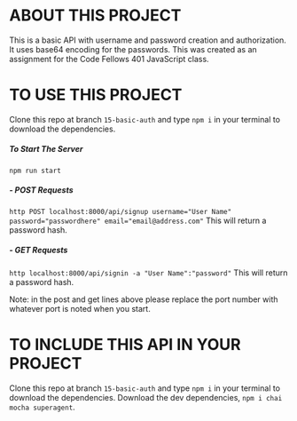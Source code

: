 # ABOUT THIS PROJECT
This is a basic API with username and password creation and authorization. It uses base64 encoding for the passwords. This was created as an assignment for the Code Fellows 401 JavaScript class.

# TO USE THIS PROJECT
Clone this repo at branch `15-basic-auth` and type `npm i` in your terminal to download the dependencies.

##### To Start The Server
```npm run start```

##### - POST Requests
```http POST localhost:8000/api/signup username="User Name" password="passwordhere" email="email@address.com"```
This will return a password hash.

##### - GET Requests
```http localhost:8000/api/signin -a "User Name":"password"```
This will return a password hash.

Note: in the post and get lines above please replace the port number with whatever port is noted when you start.

# TO INCLUDE THIS API IN YOUR PROJECT
Clone this repo at branch `15-basic-auth` and type `npm i` in your terminal to download the dependencies. Download the dev dependencies, `npm i chai mocha superagent`.
